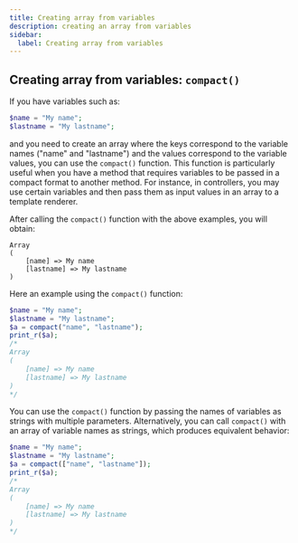 ```yaml
---
title: Creating array from variables
description: creating an array from variables
sidebar:
  label: Creating array from variables
---
```


## Creating array from variables: `compact()`

If you have variables such as:

```php
$name = "My name";
$lastname = "My lastname";
```
and you need to create an array where the keys correspond to the variable names ("name" and "lastname") and the values correspond to the variable values, you can use the `compact()` function. This function is particularly useful when you have a method that requires variables to be passed in a compact format to another method. For instance, in controllers, you may use certain variables and then pass them as input values in an array to a template renderer.

After calling the `compact()` function with the above examples, you will obtain:

```
Array
(
    [name] => My name
    [lastname] => My lastname
)
```

Here an example using the `compact()` function:

```php
$name = "My name";
$lastname = "My lastname";
$a = compact("name", "lastname");
print_r($a);
/*
Array
(
    [name] => My name
    [lastname] => My lastname
)
*/
```

You can use the `compact()` function by passing the names of variables as strings with multiple parameters. Alternatively, you can call `compact()` with an array of variable names as strings, which produces equivalent behavior:

```php
$name = "My name";
$lastname = "My lastname";
$a = compact(["name", "lastname"]);
print_r($a);
/*
Array
(
    [name] => My name
    [lastname] => My lastname
)
*/
```
